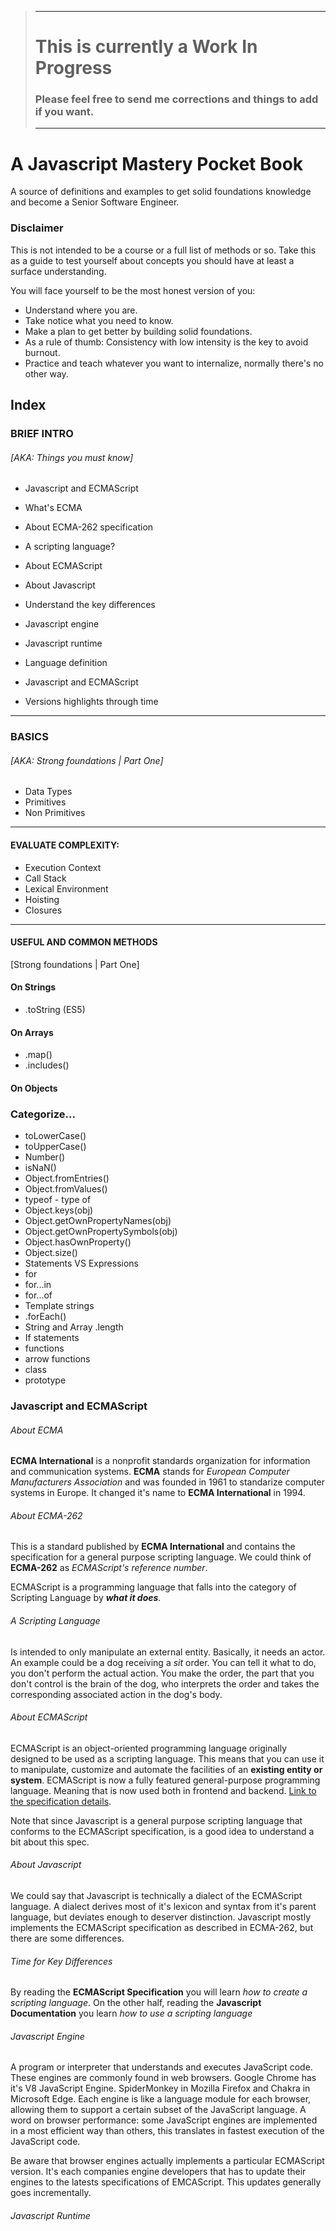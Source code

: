 > ---
> # This is currently a Work In Progress
> ### Please feel free to send me corrections and things to add if you want.
> ---

# A Javascript Mastery Pocket Book

A source of definitions and examples to get solid foundations knowledge and become a Senior Software Engineer.

### Disclaimer

This is not intended to be a course or a full list of methods or so.
Take this as a guide to test yourself about concepts you should have at least a surface understanding.

You will face yourself to be the most honest version of you:

- Understand where you are.
- Take notice what you need to know.
- Make a plan to get better by building solid foundations.
- As a rule of thumb: Consistency with low intensity is the key to avoid burnout.
- Practice and teach whatever you want to internalize, normally there's no other way.

## Index

### BRIEF INTRO

###### [AKA: Things you must know]

- Javascript and ECMAScript
- What's ECMA
- About ECMA-262 specification
- A scripting language?
- About ECMAScript
- About Javascript
- Understand the key differences
- Javascript engine
- Javascript runtime

- Language definition
- Javascript and ECMAScript
- Versions highlights through time

---

### BASICS

###### [AKA: Strong foundations | Part One]

- Data Types
- Primitives
- Non Primitives

---

#### EVALUATE COMPLEXITY:

- Execution Context
- Call Stack
- Lexical Environment
- Hoisting
- Closures

---

#### USEFUL AND COMMON METHODS

[Strong foundations | Part One]

#### On Strings

- .toString (ES5)

#### On Arrays

- .map()
- .includes()

#### On Objects

### Categorize...

- toLowerCase()
- toUpperCase()
- Number()
- isNaN()
- Object.fromEntries()
- Object.fromValues()
- typeof - type of
- Object.keys(obj)
- Object.getOwnPropertyNames(obj)
- Object.getOwnPropertySymbols(obj)
- Object.hasOwnProperty()
- Object.size()
- Statements VS Expressions
- for
- for...in
- for...of
- Template strings
- .forEach()
- String and Array .length
- If statements
- functions
- arrow functions
- class
- prototype

### Javascript and ECMAScript

###### About ECMA

**ECMA International** is a nonprofit standards organization for information and communication systems.
**ECMA** stands for _European Computer Manufacturers Association_ and was founded in 1961 to standarize computer systems in Europe. It changed it's name to **ECMA International** in 1994.

###### About ECMA-262

This is a standard published by **ECMA International** and contains the specification for a general purpose scripting language. We could think of **ECMA-262** as _ECMAScript's reference number_.

ECMAScript is a programming language that falls into the category of Scripting Language by **_what it does_**.

###### A Scripting Language

Is intended to only manipulate an external entity.
Basically, it needs an actor. An example could be a dog receiving a _sit_ order. You can tell it what to do, you don't perform the actual action.
You make the order, the part that you don't control is the brain of the dog, who interprets the order and takes the corresponding associated action in the dog's body.

###### About ECMAScript

ECMAScript is an object-oriented programming language originally designed to be used as a scripting language. This means that you can use it to manipulate, customize and automate the facilities of an **existing entity or system**.
ECMAScript is now a fully featured general-purpose programming language. Meaning that is now used both in frontend and backend. [Link to the specification details](https://tc39.es/ecma262/#sec-overview).

Note that since Javascript is a general purpose scripting language that conforms to the ECMAScript specification, is a good idea to understand a bit about this spec.

###### About Javascript

We could say that Javascript is technically a dialect of the ECMAScript language. A dialect derives most of it's lexicon and syntax from it's parent language, but deviates enough to deserver distinction.
Javascript mostly implements the ECMAScript specification as described in ECMA-262, but there are some differences.

###### Time for Key Differences

By reading the **ECMAScript Specification** you will learn _how to create a scripting language_.
On the other half, reading the **Javascript Documentation** you learn _how to use a scripting language_

###### Javascript Engine

A program or interpreter that understands and executes JavaScript code. These engines are commonly found in web browsers.
Google Chrome has it's V8 JavaScript Engine. SpiderMonkey in Mozilla Firefox and Chakra in Microsoft Edge. Each engine is like a language module for each browser, allowing them to support a certain subset of the JavaScript language.
A word on browser performance: some JavaScript engines are implemented in a most efficient way than others, this translates in fastest execution of the JavaScript code.

Be aware that browser engines actually implements a particular ECMAScript version. It's each companies engine developers that has to update their engines to the latests specifications of EMCAScript. This updates generally goes incrementally.

###### Javascript Runtime
